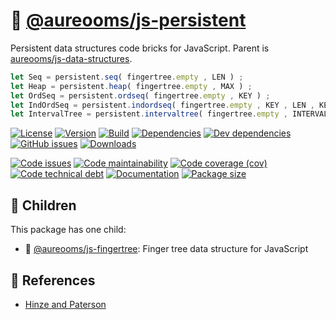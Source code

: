 :evergreen_tree:
[@aureooms/js-persistent](https://aureooms.github.io/js-persistent)
==

Persistent data structures code bricks for JavaScript. Parent is [aureooms/js-data-structures](https://github.com/aureooms/js-data-structures).

```js
let Seq = persistent.seq( fingertree.empty , LEN ) ;
let Heap = persistent.heap( fingertree.empty , MAX ) ;
let OrdSeq = persistent.ordseq( fingertree.empty , KEY ) ;
let IndOrdSeq = persistent.indordseq( fingertree.empty , KEY , LEN , KEY_LEN ) ;
let IntervalTree = persistent.intervaltree( fingertree.empty , INTERVAL ) ;
```


[![License](https://img.shields.io/github/license/aureooms/js-persistent.svg)](https://raw.githubusercontent.com/aureooms/js-persistent/main/LICENSE)
[![Version](https://img.shields.io/npm/v/@aureooms/js-persistent.svg)](https://www.npmjs.org/package/@aureooms/js-persistent)
[![Build](https://img.shields.io/travis/aureooms/js-persistent/main.svg)](https://travis-ci.org/aureooms/js-persistent/branches)
[![Dependencies](https://img.shields.io/david/aureooms/js-persistent.svg)](https://david-dm.org/aureooms/js-persistent)
[![Dev dependencies](https://img.shields.io/david/dev/aureooms/js-persistent.svg)](https://david-dm.org/aureooms/js-persistent?type=dev)
[![GitHub issues](https://img.shields.io/github/issues/aureooms/js-persistent.svg)](https://github.com/aureooms/js-persistent/issues)
[![Downloads](https://img.shields.io/npm/dm/@aureooms/js-persistent.svg)](https://www.npmjs.org/package/@aureooms/js-persistent)

[![Code issues](https://img.shields.io/codeclimate/issues/aureooms/js-persistent.svg)](https://codeclimate.com/github/aureooms/js-persistent/issues)
[![Code maintainability](https://img.shields.io/codeclimate/maintainability/aureooms/js-persistent.svg)](https://codeclimate.com/github/aureooms/js-persistent/trends/churn)
[![Code coverage (cov)](https://img.shields.io/codecov/c/gh/aureooms/js-persistent/main.svg)](https://codecov.io/gh/aureooms/js-persistent)
[![Code technical debt](https://img.shields.io/codeclimate/tech-debt/aureooms/js-persistent.svg)](https://codeclimate.com/github/aureooms/js-persistent/trends/technical_debt)
[![Documentation](https://aureooms.github.io/js-persistent/badge.svg)](https://aureooms.github.io/js-persistent/source.html)
[![Package size](https://img.shields.io/bundlephobia/minzip/@aureooms/js-persistent)](https://bundlephobia.com/result?p=@aureooms/js-persistent)


## :baby: Children

This package has one child:

  - :cactus: [@aureooms/js-fingertree](https://github.com/aureooms/js-fingertree): Finger tree data structure for JavaScript


## :scroll: References

  - [Hinze and Paterson](http://staff.city.ac.uk/~ross/papers/FingerTree.pdf)

